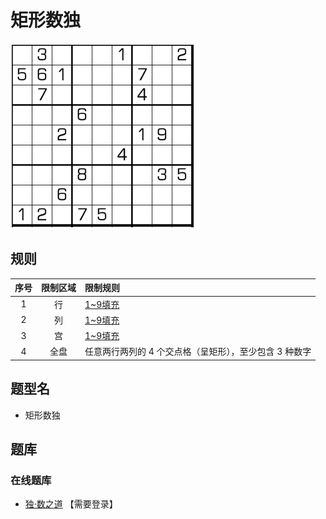 # 矩形数独
<!-- START doctoc generated TOC please keep comment here to allow auto update -->
<!-- DON'T EDIT THIS SECTION, INSTEAD RE-RUN doctoc TO UPDATE -->

<!-- END doctoc generated TOC please keep comment here to allow auto update -->

![题](../../../../../images/sudoku/矩形数独.png)

## 规则

| 序号  | 限制区域 | 限制规则                           |
|:---:|:----:|:-------------------------------|
|  1  |  行   | [1~9填充]                        |
|  2  |  列   | [1~9填充]                        |
|  3  |  宫   | [1~9填充]                        |
|  4  |  全盘  | 任意两行两列的 4 个交点格（呈矩形），至少包含 3 种数字 |

## 题型名

- 矩形数独

## 题库

### 在线题库

- [独·数之道](http://www.sudokufans.org.cn/lx/game.index.php?type=ur) 【需要登录】

[1~9填充]: ../../../../../rules/rules.md#1to9填充
